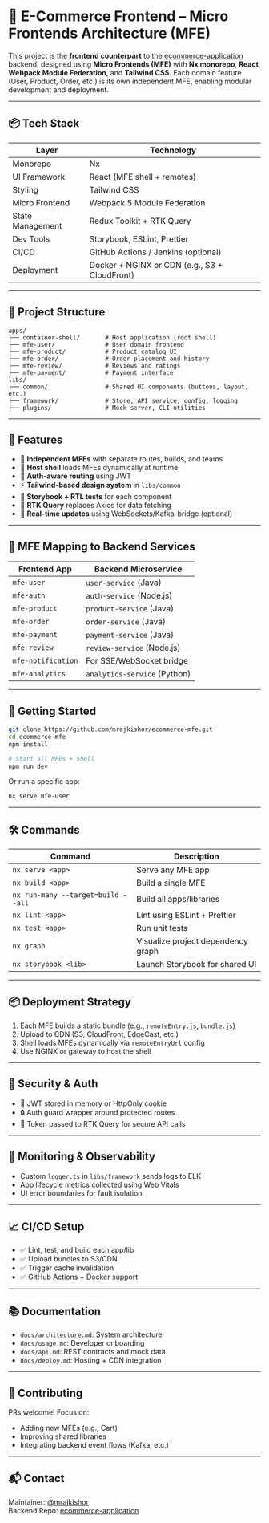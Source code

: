 

# 🧩 E-Commerce Frontend – Micro Frontends Architecture (MFE)

This project is the **frontend counterpart** to the [ecommerce-application](https://github.com/mrajkishor/ecommerce-application) backend, designed using **Micro Frontends (MFE)** with **Nx monorepo**, **React**, **Webpack Module Federation**, and **Tailwind CSS**. Each domain feature (User, Product, Order, etc.) is its own independent MFE, enabling modular development and deployment.

---

## 📦 Tech Stack

| Layer             | Technology                                 |
|------------------|--------------------------------------------|
| Monorepo         | Nx                                          |
| UI Framework     | React (MFE shell + remotes)                |
| Styling          | Tailwind CSS                               |
| Micro Frontend   | Webpack 5 Module Federation                |
| State Management | Redux Toolkit + RTK Query                  |
| Dev Tools        | Storybook, ESLint, Prettier                |
| CI/CD            | GitHub Actions / Jenkins (optional)        |
| Deployment       | Docker + NGINX or CDN (e.g., S3 + CloudFront) |

---

## 📁 Project Structure

```
apps/
├── container-shell/       # Host application (root shell)
├── mfe-user/              # User domain frontend
├── mfe-product/           # Product catalog UI
├── mfe-order/             # Order placement and history
├── mfe-review/            # Reviews and ratings
├── mfe-payment/           # Payment interface
libs/
├── common/                # Shared UI components (buttons, layout, etc.)
├── framework/             # Store, API service, config, logging
├── plugins/               # Mock server, CLI utilities
```

---

## 🧠 Features

- 🧱 **Independent MFEs** with separate routes, builds, and teams
- 🧩 **Host shell** loads MFEs dynamically at runtime
- 🔐 **Auth-aware routing** using JWT
- ⚡ **Tailwind-based design system** in `libs/common`
- 🧪 **Storybook + RTL tests** for each component
- 🧬 **RTK Query** replaces Axios for data fetching
- 🔄 **Real-time updates** using WebSockets/Kafka-bridge (optional)

---

## 🧭 MFE Mapping to Backend Services

| Frontend App      | Backend Microservice      |
|-------------------|---------------------------|
| `mfe-user`        | `user-service` (Java)     |
| `mfe-auth`        | `auth-service` (Node.js)  |
| `mfe-product`     | `product-service` (Java)  |
| `mfe-order`       | `order-service` (Java)    |
| `mfe-payment`     | `payment-service` (Java)  |
| `mfe-review`      | `review-service` (Node.js)|
| `mfe-notification`| For SSE/WebSocket bridge  |
| `mfe-analytics`   | `analytics-service` (Python)|

---

## 🚀 Getting Started

```bash
git clone https://github.com/mrajkishor/ecommerce-mfe.git
cd ecommerce-mfe
npm install

# Start all MFEs + Shell
npm run dev
```

Or run a specific app:

```bash
nx serve mfe-user
```

---

## 🛠️ Commands

| Command                     | Description                                |
|----------------------------|--------------------------------------------|
| `nx serve <app>`           | Serve any MFE app                          |
| `nx build <app>`           | Build a single MFE                         |
| `nx run-many --target=build --all` | Build all apps/libraries              |
| `nx lint <app>`            | Lint using ESLint + Prettier               |
| `nx test <app>`            | Run unit tests                             |
| `nx graph`                 | Visualize project dependency graph         |
| `nx storybook <lib>`       | Launch Storybook for shared UI             |

---

## 📦 Deployment Strategy

1. Each MFE builds a static bundle (e.g., `remoteEntry.js`, `bundle.js`)
2. Upload to CDN (S3, CloudFront, EdgeCast, etc.)
3. Shell loads MFEs dynamically via `remoteEntryUrl` config
4. Use NGINX or gateway to host the shell

---

## 🔐 Security & Auth

- 🔐 JWT stored in memory or HttpOnly cookie
- 🔒 Auth guard wrapper around protected routes
- 🧩 Token passed to RTK Query for secure API calls

---

## 🔬 Monitoring & Observability

- Custom `logger.ts` in `libs/framework` sends logs to ELK
- App lifecycle metrics collected using Web Vitals
- UI error boundaries for fault isolation

---

## 📈 CI/CD Setup

- ✅ Lint, test, and build each app/lib
- ✅ Upload bundles to S3/CDN
- ✅ Trigger cache invalidation
- ✅ GitHub Actions + Docker support

---

## 📚 Documentation

- `docs/architecture.md`: System architecture
- `docs/usage.md`: Developer onboarding
- `docs/api.md`: REST contracts and mock data
- `docs/deploy.md`: Hosting + CDN integration

---

## 🤝 Contributing

PRs welcome! Focus on:
- Adding new MFEs (e.g., Cart)
- Improving shared libraries
- Integrating backend event flows (Kafka, etc.)

---

## 📬 Contact

Maintainer: [@mrajkishor](https://github.com/mrajkishor)  
Backend Repo: [ecommerce-application](https://github.com/mrajkishor/ecommerce-application)

